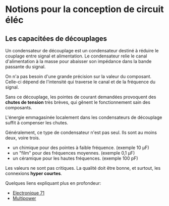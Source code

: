 # Notions pour la conception de circuit éléc


## Les capacitées de découplages 

Un condensateur de découplage est un condensateur destiné à réduire le couplage entre signal et alimentation. Le condensateur relie le canal d'alimentation à la masse pour abaisser son impédance dans la bande passante du signal.

On n'a pas besoin d'une grande précision sur la valeur du composant. Celle-ci dépend de l'intensité qui traverse le canal et de la fréquence du signal. 

Sans ce découplage, les pointes de courant demandées provoquent des **chutes de tension** très brèves, qui gênent le fonctionnement sain des composants.

L'énergie emmagasinée localement dans les condensateurs de découplage suffit à compenser les chutes.

Généralement, ce type de condensateur n'est pas seul. Ils sont au moins deux, voire trois.

- un chimique pour des pointes à faible fréquence. (exemple 10 µF)
- un "film" pour des fréquences moyennes. (exemple 0,1 µF)
- un céramique pour les hautes fréquences. (exemple 100 pF)

Les valeurs ne sont pas critiques. La qualité doit être bonne, et surtout, les connexions **hyper courtes**. 

Quelques liens expliquant plus en profondeur:

- [Electronique 71](https://www.multipower.fr/-ressources/blog-2/condensateurs-de-decouplage/)
- [Multipower](http://electronique71.com/theories-condensateur-de-decouplage/)